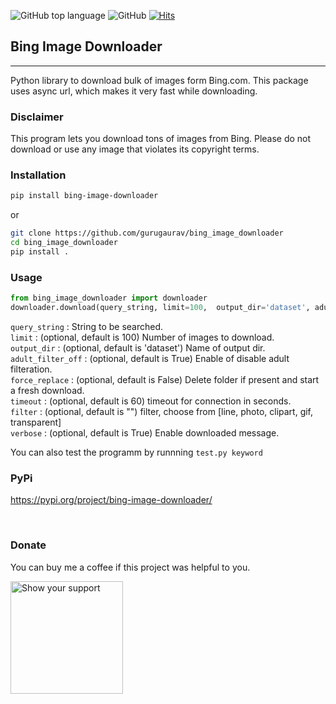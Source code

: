 ![GitHub top language](https://img.shields.io/github/languages/top/gurugaurav/bing_image_downloader)
![GitHub](https://img.shields.io/github/license/gurugaurav/bing_image_downloader)
[![Hits](https://hits.seeyoufarm.com/api/count/incr/badge.svg?url=https%3A%2F%2Fgithub.com%2Fgurugaurav%2Fbing_image_downloader&count_bg=%2379C83D&title_bg=%23555555&icon=&icon_color=%23E7E7E7&title=hits&edge_flat=false)](https://hits.seeyoufarm.com)
## Bing Image Downloader
<hr>

Python library to download bulk of images form Bing.com.
This package uses async url, which makes it very fast while downloading.<br/>


### Disclaimer<br />

This program lets you download tons of images from Bing.
Please do not download or use any image that violates its copyright terms. 

### Installation <br />
```sh
pip install bing-image-downloader
```

or 
```bash
git clone https://github.com/gurugaurav/bing_image_downloader
cd bing_image_downloader
pip install .
```



### Usage <br />
```python
from bing_image_downloader import downloader
downloader.download(query_string, limit=100,  output_dir='dataset', adult_filter_off=True, force_replace=False, timeout=60, verbose=True)
```

`query_string` : String to be searched.<br />
`limit` : (optional, default is 100) Number of images to download.<br />
`output_dir` : (optional, default is 'dataset') Name of output dir.<br />
`adult_filter_off` : (optional, default is True) Enable of disable adult filteration.<br />
`force_replace` : (optional, default is False) Delete folder if present and start a fresh download.<br />
`timeout` : (optional, default is 60) timeout for connection in seconds.<br />
`filter` : (optional, default is "") filter, choose from [line, photo, clipart, gif, transparent]<br />
`verbose` : (optional, default is True) Enable downloaded message.<br />


You can also test the programm by runnning `test.py keyword`


### PyPi <br />
https://pypi.org/project/bing-image-downloader/




</br>

### Donate
You can buy me a coffee if this project was helpful to you.</br>

[<img src="https://www.buymeacoffee.com/assets/img/guidelines/download-assets-sm-1.svg" alt="Show your support" width="180"/>](https://www.buymeacoffee.com/gurugaurav)
  




